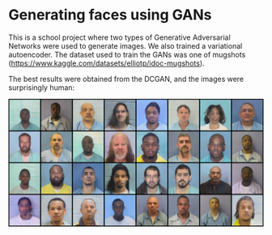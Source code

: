 # Generating faces using GANs

This is a school project where two types of Generative Adversarial Networks were used to generate images. We also trained a variational autoencoder. The dataset used to train the GANs was one of mugshots (https://www.kaggle.com/datasets/elliotp/idoc-mugshots). 

The best results were obtained from the DCGAN, and the images were surprisingly human:

![GAN mugshots](images/example.png)
